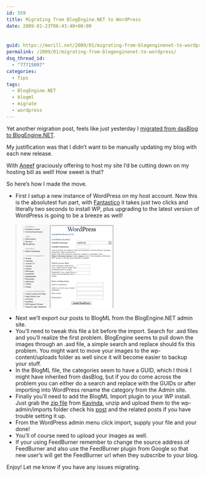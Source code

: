 ```yaml
---
id: 559
title: Migrating from BlogEngine.NET to WordPress
date: 2009-01-23T06:43:40+00:00


guid: https://merill.net/2009/01/migrating-from-blogenginenet-to-wordpress/
permalink: /2009/01/migrating-from-blogenginenet-to-wordpress/
dsq_thread_id:
  - "77715097"
categories:
  - Tips
tags:
  - BlogEngine.NET
  - blogml
  - migrate
  - wordpress
---
```

Yet another migration post, feels like just yesterday I <a href="https://merill.net/2008/02/migrated-from-dasblog-to-blogenginenet/">migrated from dasBlog to BlogEngine.NET</a>.

My justification was that I didn’t want to be manually updating my blog with each new release.

With <a href="http://www.aneef.net/">Aneef</a> graciously offering to host my site I’d be cutting down on my hosting bill as well! How sweet is that?

So here’s how I made the move.
<ul>
	<li>First I setup a new instance of WordPress on my host account. Now this is the absolutest fun part, with <a href="http://cpanel-host.com/fantastico/">Fantastico</a> it takes just two clicks and literally two seconds to install WP, plus upgrading to the latest version of WordPress is going to be a breeze as well!</li>
</ul>
<blockquote><a rel="lightbox" title="Fantastico" href="https://merill.net/wp-content/uploads/2009/01/fantasticowordpressinstall.jpg"><img style="border-top-width: 0px; display: inline; border-left-width: 0px; border-bottom-width: 0px; border-right-width: 0px" title="fantastico-wordpress-install" src="/wp-content/uploads/2009/01/fantasticowordpressinstall-thumb.jpg" border="0" alt="fantastico-wordpress-install" width="240" height="219" /></a></blockquote>
<ul>
	<li>Next we’ll export our posts to BlogML from the BlogEngine.NET admin site.</li>
	<li>You’ll need to tweak this file a bit before the import. Search for .axd files and you’ll realize the first problem. BlogEngine seems to pull down the images through an .axd file, a simple search and replace should fix this problem. You might want to move your images to the wp-content/uploads folder as well since it will become easier to backup your stuff.</li>
	<li>In the BlogML file, the categories seem to have a GUID, which I think I might have inherited from dasBlog, but if you do come across the problem you can either do a search and replace with the GUIDs or after importing into WordPress rename the category from the Admin site.</li>
	<li>Finally you’ll need to add the BlogML Import plugin to your WP install. Just grab the <a href="http://www.kavinda.net/content/other/BlogML-WordPress-Import.zip">zip file</a> from <a href="http://www.kavinda.net">Kavinda</a>, unzip and upload them to the wp-admin/imports folder check his <a href="http://www.kavinda.net/2008/10/23/migrating-from-dasblog-to-wordpress.html">post</a> and the related posts if you have trouble setting it up.</li>
	<li>From the WordPress admin menu click import, supply your file and your done!</li>
	<li>You’ll of course need to upload your images as well.</li>
	<li>If your using FeedBurner remember to change the source address of FeedBurner and also use the FeedBurner plugin from Google so that new user’s will get the FeedBurner url when they subscribe to your blog.</li>
</ul>
Enjoy! Let me know if you have any issues migrating.
